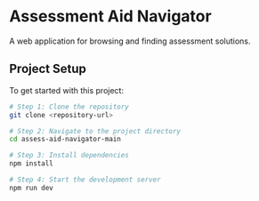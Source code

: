 # Assessment Aid Navigator

A web application for browsing and finding assessment solutions.

## Project Setup

To get started with this project:

```sh
# Step 1: Clone the repository
git clone <repository-url>

# Step 2: Navigate to the project directory
cd assess-aid-navigator-main

# Step 3: Install dependencies
npm install

# Step 4: Start the development server
npm run dev
```
